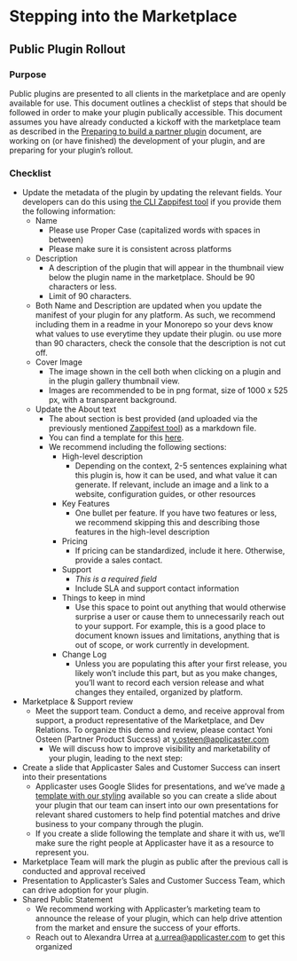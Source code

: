 # Stepping into the Marketplace
## Public Plugin Rollout

### Purpose
Public plugins are presented to all clients in the marketplace and are openly available for use. This document outlines a checklist of steps that should be followed in order to make your plugin publically accessible. This document assumes you have already conducted a kickoff with the marketplace team as described in the [Preparing to build a partner plugin](/partner-resources/prep-for-kickoff.md) document, are working on (or have finished) the development of your plugin, and are preparing for your plugin’s rollout.

### Checklist

* Update the metadata of the plugin by updating the relevant fields. Your developers can do this using [the CLI Zappifest tool](https://developer.applicaster.com/zappifest/zappifest.html) if you provide them the following information:
	* Name
		* Please use Proper Case (capitalized words with spaces in between)
		* Please make sure it is consistent across platforms
	* Description
		* A description of the plugin that will appear in the thumbnail view below the plugin name in the marketplace. Should be 90 characters or less.
		* Limit of 90 characters.
	* Both Name and Description are updated when you update the manifest of your plugin for any platform. As such, we recommend including them in a readme in your Monorepo so your devs know what values to use everytime they update their plugin.
	ou use more than 90 characters, check the console that the description is not cut off. 
	* Cover Image
		* The image shown in the cell both when clicking on a plugin and in the plugin gallery thumbnail view.
		* Images are recommended to be in png format, size of 1000 x 525 px, with a transparent background.
	* Update the About text
		* The about section is best provided (and uploaded via the previously mentioned [Zappifest tool](https://developer.applicaster.com/zappifest/zappifest.html)) as a markdown file. 
		* You can find a template for this [here](https://drive.google.com/open?id=1o9kHv-nPc_FbO-JteWj3L7DwQ9CAWWHN).
		* We recommend including the following sections:
			* High-level description
				* Depending on the context, 2-5 sentences explaining what this plugin is, how it can be used, and what value it can generate. If relevant, include an image and a link to a website, configuration guides, or other resources
			* Key Features
				* One bullet per feature. If you have two features or less, we recommend skipping this and describing those features in the high-level description
			* Pricing
				* If pricing can be standardized, include it here. Otherwise, provide a sales contact.
			* Support
				* *This is a required field*
				* Include SLA and support contact information
			* Things to keep in mind
				* Use this space to point out anything that would otherwise surprise a user or cause them to unnecessarily reach out to your support. For example, this is a good place to document known issues and limitations, anything that is out of scope, or work currently in development. 
			* Change Log
				* Unless you are populating this after your first release, you likely won’t include this part, but as you make changes, you’ll want to record each version release and what changes they entailed, organized by platform.
* Marketplace & Support review
	* Meet the support team. Conduct a demo, and receive approval from support, a product representative of the Marketplace, and Dev Relations. To organize this demo and review, please contact Yoni Osteen (Partner Product Success) at y.osteen@applicaster.com
		* We will discuss how to improve visibility and marketability of your plugin, leading to the next step:
* Create a slide that Applicaster Sales and Customer Success can insert into their presentations
	* Applicaster uses Google Slides for presentations, and we’ve made [a template with our styling](https://drive.google.com/open?id=1o9kHv-nPc_FbO-JteWj3L7DwQ9CAWWHN) available so you can create a slide about your plugin that our team can insert into our own presentations for relevant shared customers to help find potential matches and drive business to your company through the plugin.
	* If you create a slide following the template and share it with us, we’ll make sure the right people at Applicaster have it as a resource to represent you.
* Marketplace Team will mark the plugin as public after the previous call is conducted and approval received
* Presentation to Applicaster’s Sales and Customer Success Team, which can drive adoption for your plugin. 
* Shared Public Statement
	* We recommend working with Applicaster’s marketing team to announce the release of your plugin, which can help drive attention from the market and ensure the success of your efforts.
	* Reach out to Alexandra Urrea at a.urrea@applicaster.com to get this organized
